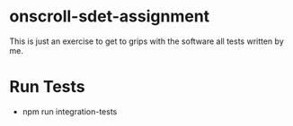 # onscroll-sdet-assignment

This is just an exercise to get to grips with the software all tests written by me.

# Run Tests
 * npm run integration-tests
